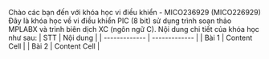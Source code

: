 Chào các bạn đến với khóa học vi điều khiển - MICO236929 (MICO226929)
Đây là khóa học về vi điều khiển PIC (8 bit) sử dụng trình soạn thảo MPLABX và trình biên dịch XC (ngôn ngữ C). Nội dung chi tiết của khóa học như sau:
| STT  | Nội dung |
| ------------- | ------------- |
| Bài 1  | Content Cell  |
| Bài 2  | Content Cell  |
